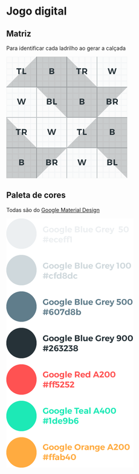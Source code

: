 # Jogo digital

## Matriz
Para identificar cada ladrilho ao gerar a calçada

![Imagem](/assets/code/matrix.png)

## Paleta de cores
Todas são do [Google Material Design](https://material.google.com/style/color.html#color-color-palette)

![Imagem](/assets/code/palette.png)